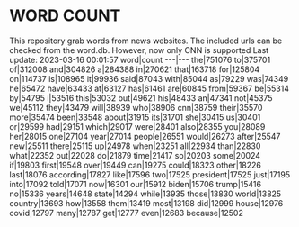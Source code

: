 # WORD COUNT
This repository grab words from news websites. The included urls can be checked from the word.db.
However, now only CNN is supported
Last update: 2023-03-16 00:01:57
word|count
---|---
the|751076
to|375701
of|312008
and|304826
a|284388
in|270621
that|163718
for|125804
on|114737
is|108965
it|99936
said|87043
with|85044
as|79229
was|74349
he|65472
have|63433
at|63127
has|61461
are|60845
from|59367
be|55314
by|54795
i|53516
this|53032
but|49621
his|48433
an|47341
not|45375
we|45112
they|43479
will|38939
who|38906
cnn|38759
their|35570
more|35474
been|33548
about|31915
its|31701
she|30415
us|30401
or|29599
had|29151
which|29017
were|28401
also|28355
you|28089
her|28015
one|27104
year|27014
people|26551
would|26273
after|25547
new|25511
there|25115
up|24978
when|23251
all|22934
than|22830
what|22352
out|22028
do|21879
time|21417
so|20203
some|20024
if|19803
first|19548
over|19449
can|19275
could|18323
other|18226
last|18076
according|17827
like|17596
two|17525
president|17525
just|17195
into|17092
told|17071
now|16301
our|15912
biden|15706
trump|15416
no|15336
years|14648
state|14294
while|13935
those|13830
world|13825
country|13693
how|13558
them|13419
most|13198
did|12999
house|12976
covid|12797
many|12787
get|12777
even|12683
because|12502
